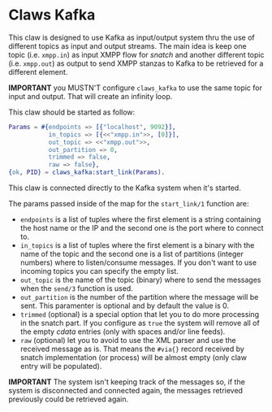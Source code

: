 Claws Kafka
===========

This claw is designed to use Kafka as input/output system thru the use of different topics as input and output streams. The main idea is keep one topic (i.e. `xmpp.in`) as input XMPP flow for *snatch* and another different topic (i.e. `xmpp.out`) as output to send XMPP stanzas to Kafka to be retrieved for a different element.

**IMPORTANT** you MUSTN'T configure `claws_kafka` to use the same topic for input and output. That will create an infinity loop.

This claw should be started as follow:

```erlang
Params = #{endpoints => [{"localhost", 9092}],
           in_topics => [{<<"xmpp.in">>, [0]}],
           out_topic => <<"xmpp.out">>,
           out_partition => 0,
           trimmed => false,
           raw => false},
{ok, PID} = claws_kafka:start_link(Params).
```

This claw is connected directly to the Kafka system when it's started.

The params passed inside of the map for the `start_link/1` function are:

- `endpoints` is a list of tuples where the first element is a string containing the host name or the IP and the second one is the port where to connect to.
- `in_topics` is a list of tuples where the first element is a binary with the name of the topic and the second one is a list of partitions (integer numbers) where to listen/consume messages. If you don't want to use incoming topics you can specify the empty list.
- `out_topic` is the name of the topic (binary) where to send the messages when the `send/3` function is used.
- `out_partition` is the number of the partition where the message will be sent. This paramenter is optional and by default the value is 0.
- `trimmed` (optional) is a special option that let you to do more processing in the snatch part. If you configure as `true` the system will remove all of the empty *cdata* entries (only with spaces and/or line feeds).
- `raw` (optional) let you to avoid to use the XML parser and use the received message as is. That means the `#via{}` record received by snatch implementation (or process) will be almost empty (only claw entry will be populated).

**IMPORTANT** The system isn't keeping track of the messages so, if the system is disconnected and connected again, the messages retrieved previously could be retrieved again.
